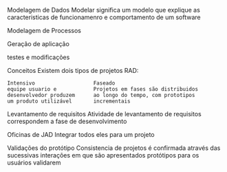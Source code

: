 Modelagem de Dados
    Modelar significa um modelo que explique as caracteristicas
    de funcionamenro e comportamento de um software

Modelagem de Processos

Geração de aplicação

testes e modificações

Conceitos
    Existem dois tipos de projetos RAD:
    
    Intensivo                   Faseado
    equipe usuario e            Projetos em fases são distribuidos
    desenvolvedor produzem      ao longo do tempo, com prototipos 
    um produto utilizável       incrementais

Levantamento de requisitos
    Atividade de levantamento 
    de requisitos correspondem 
    a fase de desenvolvimento

Oficinas de JAD
Integrar todos eles para um projeto

Validações do protótipo
    Consistencia de projetos
    é confirmada através das
    sucessivas interações em
    que são apresentados
    protótipos para os 
    usuários validarem
